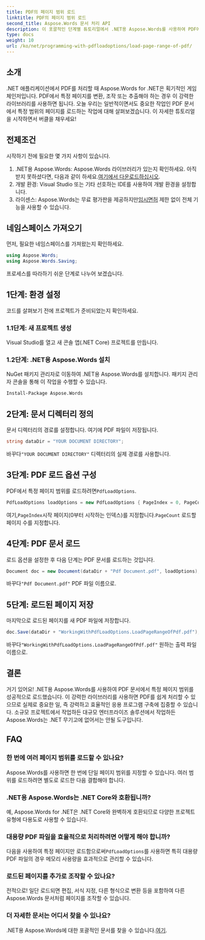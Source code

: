 ```yaml
---
title: PDF의 페이지 범위 로드
linktitle: PDF의 페이지 범위 로드
second_title: Aspose.Words 문서 처리 API
description: 이 포괄적인 단계별 튜토리얼에서 .NET용 Aspose.Words를 사용하여 PDF에서 특정 페이지 범위를 로드하는 방법을 알아보세요. .NET 개발자에게 적합합니다.
type: docs
weight: 10
url: /ko/net/programming-with-pdfloadoptions/load-page-range-of-pdf/
---
```

## 소개

.NET 애플리케이션에서 PDF를 처리할 때 Aspose.Words for .NET은 획기적인 게임 체인저입니다. PDF에서 특정 페이지를 변환, 조작 또는 추출해야 하는 경우 이 강력한 라이브러리를 사용하면 됩니다. 오늘 우리는 일반적이면서도 중요한 작업인 PDF 문서에서 특정 범위의 페이지를 로드하는 작업에 대해 살펴보겠습니다. 이 자세한 튜토리얼을 시작하면서 버클을 채우세요!

## 전제조건

시작하기 전에 필요한 몇 가지 사항이 있습니다.

1. .NET용 Aspose.Words: Aspose.Words 라이브러리가 있는지 확인하세요. 아직 받지 못하셨다면, 다음과 같이 하세요.[여기에서 다운로드하십시오](https://releases.aspose.com/words/net/).
2. 개발 환경: Visual Studio 또는 기타 선호하는 IDE를 사용하여 개발 환경을 설정합니다.
3.  라이센스: Aspose.Words는 무료 평가판을 제공하지만[임시면허](https://purchase.aspose.com/temporary-license/) 제한 없이 전체 기능을 사용할 수 있습니다.

## 네임스페이스 가져오기

먼저, 필요한 네임스페이스를 가져왔는지 확인하세요.

```csharp
using Aspose.Words;
using Aspose.Words.Saving;
```

프로세스를 따라하기 쉬운 단계로 나누어 보겠습니다. 

## 1단계: 환경 설정

코드를 살펴보기 전에 프로젝트가 준비되었는지 확인하세요.

### 1.1단계: 새 프로젝트 생성
Visual Studio를 열고 새 콘솔 앱(.NET Core) 프로젝트를 만듭니다.

### 1.2단계: .NET용 Aspose.Words 설치
NuGet 패키지 관리자로 이동하여 .NET용 Aspose.Words를 설치합니다. 패키지 관리자 콘솔을 통해 이 작업을 수행할 수 있습니다.

```sh
Install-Package Aspose.Words
```

## 2단계: 문서 디렉터리 정의

문서 디렉터리의 경로를 설정합니다. 여기에 PDF 파일이 저장됩니다.

```csharp
string dataDir = "YOUR DOCUMENT DIRECTORY";
```

 바꾸다`"YOUR DOCUMENT DIRECTORY"` 디렉터리의 실제 경로를 사용합니다.

## 3단계: PDF 로드 옵션 구성

 PDF에서 특정 페이지 범위를 로드하려면`PdfLoadOptions`.

```csharp
PdfLoadOptions loadOptions = new PdfLoadOptions { PageIndex = 0, PageCount = 1 };
```

 여기,`PageIndex`시작 페이지(0부터 시작하는 인덱스)를 지정합니다.`PageCount` 로드할 페이지 수를 지정합니다.

## 4단계: PDF 문서 로드

로드 옵션을 설정한 후 다음 단계는 PDF 문서를 로드하는 것입니다.

```csharp
Document doc = new Document(dataDir + "Pdf Document.pdf", loadOptions);
```

 바꾸다`"Pdf Document.pdf"` PDF 파일 이름으로.

## 5단계: 로드된 페이지 저장

마지막으로 로드된 페이지를 새 PDF 파일에 저장합니다.

```csharp
doc.Save(dataDir + "WorkingWithPdfLoadOptions.LoadPageRangeOfPdf.pdf");
```

 바꾸다`"WorkingWithPdfLoadOptions.LoadPageRangeOfPdf.pdf"` 원하는 출력 파일 이름으로.

## 결론

거기 있어요! .NET용 Aspose.Words를 사용하여 PDF 문서에서 특정 페이지 범위를 성공적으로 로드했습니다. 이 강력한 라이브러리를 사용하면 PDF를 쉽게 처리할 수 있으므로 실제로 중요한 일, 즉 강력하고 효율적인 응용 프로그램 구축에 집중할 수 있습니다. 소규모 프로젝트에서 작업하든 대규모 엔터프라이즈 솔루션에서 작업하든 Aspose.Words는 .NET 무기고에 없어서는 안될 도구입니다.

## FAQ

### 한 번에 여러 페이지 범위를 로드할 수 있나요?
Aspose.Words를 사용하면 한 번에 단일 페이지 범위를 지정할 수 있습니다. 여러 범위를 로드하려면 별도로 로드한 다음 결합해야 합니다.

### .NET용 Aspose.Words는 .NET Core와 호환됩니까?
예, Aspose.Words for .NET은 .NET Core와 완벽하게 호환되므로 다양한 프로젝트 유형에 다용도로 사용할 수 있습니다.

### 대용량 PDF 파일을 효율적으로 처리하려면 어떻게 해야 합니까?
 다음을 사용하여 특정 페이지만 로드함으로써`PdfLoadOptions`를 사용하면 특히 대용량 PDF 파일의 경우 메모리 사용량을 효과적으로 관리할 수 있습니다.

### 로드된 페이지를 추가로 조작할 수 있나요?
전적으로! 일단 로드되면 편집, 서식 지정, 다른 형식으로 변환 등을 포함하여 다른 Aspose.Words 문서처럼 페이지를 조작할 수 있습니다.

### 더 자세한 문서는 어디서 찾을 수 있나요?
 .NET용 Aspose.Words에 대한 포괄적인 문서를 찾을 수 있습니다.[여기](https://reference.aspose.com/words/net/).


